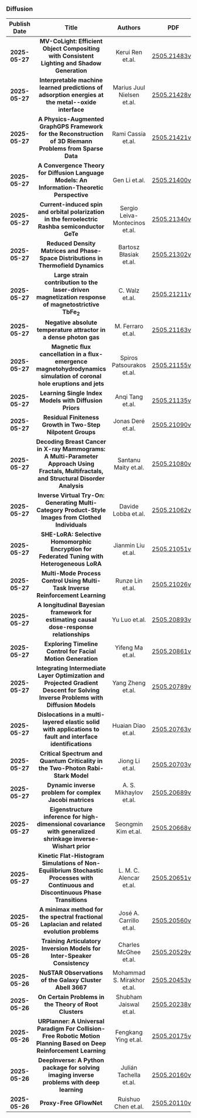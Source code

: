 
### Diffusion
|Publish Date|Title|Authors|PDF|Code|
| :---: | :---: | :---: | :---: | :---: |
|**2025-05-27**|**MV-CoLight: Efficient Object Compositing with Consistent Lighting and Shadow Generation**|Kerui Ren et.al.|[2505.21483v1](http://arxiv.org/abs/2505.21483v1)|null|
|**2025-05-27**|**Interpretable machine learned predictions of adsorption energies at the metal--oxide interface**|Marius Juul Nielsen et.al.|[2505.21428v1](http://arxiv.org/abs/2505.21428v1)|null|
|**2025-05-27**|**A Physics-Augmented GraphGPS Framework for the Reconstruction of 3D Riemann Problems from Sparse Data**|Rami Cassia et.al.|[2505.21421v1](http://arxiv.org/abs/2505.21421v1)|null|
|**2025-05-27**|**A Convergence Theory for Diffusion Language Models: An Information-Theoretic Perspective**|Gen Li et.al.|[2505.21400v1](http://arxiv.org/abs/2505.21400v1)|null|
|**2025-05-27**|**Current-induced spin and orbital polarization in the ferroelectric Rashba semiconductor GeTe**|Sergio Leiva-Montecinos et.al.|[2505.21340v1](http://arxiv.org/abs/2505.21340v1)|null|
|**2025-05-27**|**Reduced Density Matrices and Phase-Space Distributions in Thermofield Dynamics**|Bartosz Błasiak et.al.|[2505.21302v1](http://arxiv.org/abs/2505.21302v1)|null|
|**2025-05-27**|**Large strain contribution to the laser-driven magnetization response of magnetostrictive TbFe$_{2}$**|C. Walz et.al.|[2505.21211v1](http://arxiv.org/abs/2505.21211v1)|null|
|**2025-05-27**|**Negative absolute temperature attractor in a dense photon gas**|M. Ferraro et.al.|[2505.21163v1](http://arxiv.org/abs/2505.21163v1)|null|
|**2025-05-27**|**Magnetic flux cancellation in a flux-emergence magnetohydrodynamics simulation of coronal hole eruptions and jets**|Spiros Patsourakos et.al.|[2505.21155v1](http://arxiv.org/abs/2505.21155v1)|null|
|**2025-05-27**|**Learning Single Index Models with Diffusion Priors**|Anqi Tang et.al.|[2505.21135v1](http://arxiv.org/abs/2505.21135v1)|null|
|**2025-05-27**|**Residual Finiteness Growth in Two-Step Nilpotent Groups**|Jonas Deré et.al.|[2505.21090v1](http://arxiv.org/abs/2505.21090v1)|null|
|**2025-05-27**|**Decoding Breast Cancer in X-ray Mammograms: A Multi-Parameter Approach Using Fractals, Multifractals, and Structural Disorder Analysis**|Santanu Maity et.al.|[2505.21080v1](http://arxiv.org/abs/2505.21080v1)|null|
|**2025-05-27**|**Inverse Virtual Try-On: Generating Multi-Category Product-Style Images from Clothed Individuals**|Davide Lobba et.al.|[2505.21062v1](http://arxiv.org/abs/2505.21062v1)|null|
|**2025-05-27**|**SHE-LoRA: Selective Homomorphic Encryption for Federated Tuning with Heterogeneous LoRA**|Jianmin Liu et.al.|[2505.21051v1](http://arxiv.org/abs/2505.21051v1)|null|
|**2025-05-27**|**Multi-Mode Process Control Using Multi-Task Inverse Reinforcement Learning**|Runze Lin et.al.|[2505.21026v1](http://arxiv.org/abs/2505.21026v1)|null|
|**2025-05-27**|**A longitudinal Bayesian framework for estimating causal dose-response relationships**|Yu Luo et.al.|[2505.20893v1](http://arxiv.org/abs/2505.20893v1)|null|
|**2025-05-27**|**Exploring Timeline Control for Facial Motion Generation**|Yifeng Ma et.al.|[2505.20861v1](http://arxiv.org/abs/2505.20861v1)|null|
|**2025-05-27**|**Integrating Intermediate Layer Optimization and Projected Gradient Descent for Solving Inverse Problems with Diffusion Models**|Yang Zheng et.al.|[2505.20789v1](http://arxiv.org/abs/2505.20789v1)|null|
|**2025-05-27**|**Dislocations in a multi-layered elastic solid with applications to fault and interface identifications**|Huaian Diao et.al.|[2505.20763v1](http://arxiv.org/abs/2505.20763v1)|null|
|**2025-05-27**|**Critical Spectrum and Quantum Criticality in the Two-Photon Rabi-Stark Model**|Jiong Li et.al.|[2505.20703v1](http://arxiv.org/abs/2505.20703v1)|null|
|**2025-05-27**|**Dynamic inverse problem for complex Jacobi matrices**|A. S. Mikhaylov et.al.|[2505.20689v1](http://arxiv.org/abs/2505.20689v1)|null|
|**2025-05-27**|**Eigenstructure inference for high-dimensional covariance with generalized shrinkage inverse-Wishart prior**|Seongmin Kim et.al.|[2505.20668v1](http://arxiv.org/abs/2505.20668v1)|null|
|**2025-05-27**|**Kinetic Flat-Histogram Simulations of Non-Equilibrium Stochastic Processes with Continuous and Discontinuous Phase Transitions**|L. M. C. Alencar et.al.|[2505.20651v1](http://arxiv.org/abs/2505.20651v1)|null|
|**2025-05-26**|**A minimax method for the spectral fractional Laplacian and related evolution problems**|José A. Carrillo et.al.|[2505.20560v1](http://arxiv.org/abs/2505.20560v1)|null|
|**2025-05-26**|**Training Articulatory Inversion Models for Inter-Speaker Consistency**|Charles McGhee et.al.|[2505.20529v1](http://arxiv.org/abs/2505.20529v1)|null|
|**2025-05-26**|**NuSTAR Observations of the Galaxy Cluster Abell 3667**|Mohammad S. Mirakhor et.al.|[2505.20453v1](http://arxiv.org/abs/2505.20453v1)|null|
|**2025-05-26**|**On Certain Problems in the Theory of Root Clusters**|Shubham Jaiswal et.al.|[2505.20238v1](http://arxiv.org/abs/2505.20238v1)|null|
|**2025-05-26**|**URPlanner: A Universal Paradigm For Collision-Free Robotic Motion Planning Based on Deep Reinforcement Learning**|Fengkang Ying et.al.|[2505.20175v1](http://arxiv.org/abs/2505.20175v1)|null|
|**2025-05-26**|**DeepInverse: A Python package for solving imaging inverse problems with deep learning**|Julián Tachella et.al.|[2505.20160v1](http://arxiv.org/abs/2505.20160v1)|[link](https://github.com/deepinv/deepinv)|
|**2025-05-26**|**Proxy-Free GFlowNet**|Ruishuo Chen et.al.|[2505.20110v1](http://arxiv.org/abs/2505.20110v1)|null|
